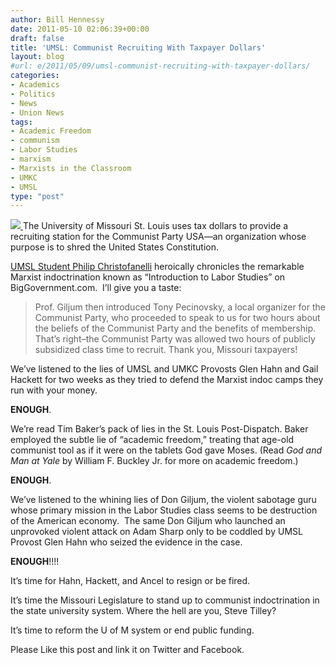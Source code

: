 ```yaml
---
author: Bill Hennessy
date: 2011-05-10 02:06:39+00:00
draft: false
title: 'UMSL: Communist Recruiting With Taxpayer Dollars'
layout: blog
#url: e/2011/05/09/umsl-communist-recruiting-with-taxpayer-dollars/
categories:
- Academics
- Politics
- News
- Union News
tags:
- Academic Freedom
- communism
- Labor Studies
- marxism
- Marxists in the Classroom
- UMKC
- UMSL
type: "post"
---
```


[![](https://hennessysview.com/wp-content/uploads/2011/04/UofMCommie.png)
](https://hennessysview.com/wp-content/uploads/2011/04/UofMCommie.png)The University of Missouri St. Louis uses tax dollars to provide a recruiting station for the Communist Party USA—an organization whose purpose is to shred the United States Constitution.

[UMSL Student Philip Christofanelli](https://biggovernment.com/pchristofanelli/2011/05/09/introduction-to-labor-studies-my-first-hand-account/) heroically chronicles the remarkable Marxist indoctrination known as “Introduction to Labor Studies” on BigGovernment.com.  I’ll give you a taste:



> Prof. Giljum then introduced Tony Pecinovsky, a local organizer for the Communist Party, who proceeded to speak to us for two hours about the beliefs of the Communist Party and the benefits of membership.  That’s right–the Communist Party was allowed two hours of publicly subsidized class time to recruit. Thank you, Missouri taxpayers!



We’ve listened to the lies of UMSL and UMKC Provosts Glen Hahn and Gail Hackett for two weeks as they tried to defend the Marxist indoc camps they run with your money.

**ENOUGH**.

We’re read Tim Baker’s pack of lies in the St. Louis Post-Dispatch. Baker employed the subtle lie of “academic freedom,” treating that age-old communist tool as if it were on the tablets God gave Moses. (Read _God and Man at Yale_ by William F. Buckley Jr. for more on academic freedom.)

**ENOUGH**.

We’ve listened to the whining lies of Don Giljum, the violent sabotage guru whose primary mission in the Labor Studies class seems to be destruction of the American economy.  The same Don Giljum who launched an unprovoked violent attack on Adam Sharp only to be coddled by UMSL Provost Glen Hahn who seized the evidence in the case.

**ENOUGH**!!!!

It’s time for Hahn, Hackett, and Ancel to resign or be fired.

It’s time the Missouri Legislature to stand up to communist indoctrination in the state university system. Where the hell are you, Steve Tilley?

It’s time to reform the U of M system or end public funding.

Please Like this post and link it on Twitter and Facebook.
